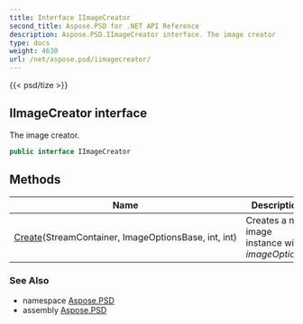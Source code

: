 ```yaml
---
title: Interface IImageCreator
second_title: Aspose.PSD for .NET API Reference
description: Aspose.PSD.IImageCreator interface. The image creator
type: docs
weight: 4630
url: /net/aspose.psd/iimagecreator/
---
```

{{< psd/tize >}}
## IImageCreator interface

The image creator.

```csharp
public interface IImageCreator
```

## Methods

| Name | Description |
| --- | --- |
| [Create](../../aspose.psd/iimagecreator/create/)(StreamContainer, ImageOptionsBase, int, int) | Creates a new image instance with *imageOptions*. |

### See Also

* namespace [Aspose.PSD](../../aspose.psd/)
* assembly [Aspose.PSD](../../)



